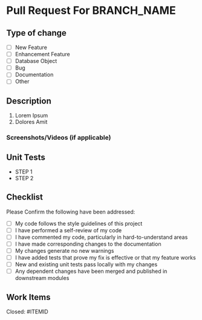 # Pull Request For BRANCH_NAME

## Type of change
- [ ] New Feature
- [ ] Enhancement Feature
- [ ] Database Object
- [ ] Bug
- [ ] Documentation
- [ ] Other

## Description
<!--Give Details on what your PR accomplishes (eg. updated data to include image files)-->
1. Lorem Ipsum
2. Dolores Amit

### Screenshots/Videos (if applicable)
<!--Provide screenshots if available-->

## Unit Tests
<!-- You may list items from the Acceptance Criteria of your work item -->
- STEP 1
- STEP 2

## Checklist
Please Confirm the following have been addressed:
- [ ] My code follows the style guidelines of this project
- [ ] I have performed a self-review of my code
- [ ] I have commented my code, particularly in hard-to-understand areas
- [ ] I have made corresponding changes to the documentation
- [ ] My changes generate no new warnings
- [ ] I have added tests that prove my fix is effective or that my feature works
- [ ] New and existing unit tests pass locally with my changes
- [ ] Any dependent changes have been merged and published in downstream modules

## Work Items
Closed: #ITEMID